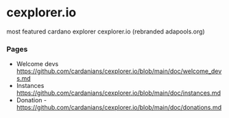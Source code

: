 # cexplorer.io
most featured cardano explorer cexplorer.io (rebranded adapools.org)

### Pages
- Welcome devs https://github.com/cardanians/cexplorer.io/blob/main/doc/welcome_devs.md
- Instances https://github.com/cardanians/cexplorer.io/blob/main/doc/instances.md
- Donation - https://github.com/cardanians/cexplorer.io/blob/main/doc/donations.md 
